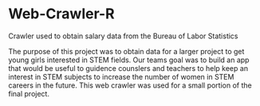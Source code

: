 # Web-Crawler-R
Crawler used to obtain salary data from the Bureau of Labor Statistics

The purpose of this project was to obtain data for a larger project to get young girls interested in STEM fields. Our teams goal was to build an app that would be useful to guidence counslers and teachers to help keep an interest in STEM subjects to increase the number of women in STEM careers in the future. This web crawler was used for a small portion of the final project. 
